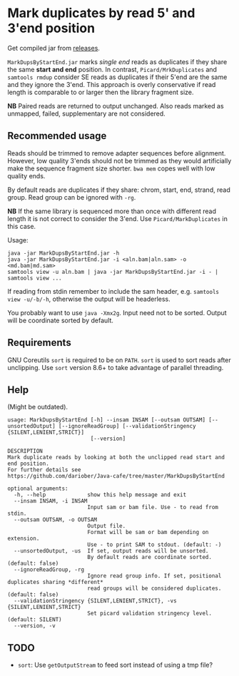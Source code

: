 # Mark duplicates by read 5' and 3'end position

Get compiled jar from [releases](https://github.com/dariober/Java-cafe/releases).

`MarkDupsByStartEnd.jar` marks *single end* reads as duplicates if they share the
same **start and end** position. 
In contrast, `Picard/MrkDuplicates` and `samtools rmdup` consider SE reads as duplicates if their 5'end
are the same and they ignore the 3'end. This approach is overly conservative if read length is comparable
to or larger then the library fragment size.

**NB** Paired reads are returned to output unchanged. 
Also reads marked as unmapped, failed, supplementary are not considered.

## Recommended usage

Reads should be trimmed to remove adapter sequences before alignment. 
However, low quality 3'ends should not be trimmed as they would artificially make the sequence fragment size
shorter. `bwa mem` copes well with low quality ends.

By default reads are duplicates if they share: chrom, start, end, strand, read group. Read group can be ignored with `-rg`.

**NB** If the same library is sequenced more than once with different read length it is not correct to consider the 3'end. 
Use `Picard/MarkDuplicates` in this case. 

Usage:

    java -jar MarkDupsByStartEnd.jar -h
    java -jar MarkDupsByStartEnd.jar -i <aln.bam|aln.sam> -o <md.bam|md.sam>
    samtools view -u aln.bam | java -jar MarkDupsByStartEnd.jar -i - | samtools view ...

If reading from stdin remember to include the sam header, e.g. `samtools view -u/-b/-h`, otherwise
the output will be headerless. 

You probably want to use `java -Xmx2g`. 
Input need not to be sorted. Output will be coordinate sorted by default.

## Requirements 

GNU Coreutils `sort` is required to be on `PATH`. `sort` is used to sort reads after unclipping.
Use `sort` version 8.6+ to take advantage of parallel threading.

## Help

(Might be outdated).

	usage: MarkDupsByStartEnd [-h] --insam INSAM [--outsam OUTSAM] [--unsortedOutput] [--ignoreReadGroup] [--validationStringency {SILENT,LENIENT,STRICT}]
	                          [--version]
	
	DESCRIPTION
	Mark duplicate reads by looking at both the unclipped read start and end position.
	For further details see
	https://github.com/dariober/Java-cafe/tree/master/MarkDupsByStartEnd
	
	optional arguments:
	  -h, --help             show this help message and exit
	  --insam INSAM, -i INSAM
	                         Input sam or bam file. Use - to read from stdin.
	  --outsam OUTSAM, -o OUTSAM
	                         Output file.
	                         Format will be sam or bam depending on extension.
	                         Use - to print SAM to stdout. (default: -)
	  --unsortedOutput, -us  If set, output reads will be unsorted.
	                         By default reads are coordinate sorted. (default: false)
	  --ignoreReadGroup, -rg
	                         Ignore read group info. If set, positional duplicates sharing *different* 
	                         read groups will be considered duplicates. (default: false)
	  --validationStringency {SILENT,LENIENT,STRICT}, -vs {SILENT,LENIENT,STRICT}
	                         Set picard validation stringency level. (default: SILENT)
	  --version, -v


## TODO

* `sort`: Use `getOutputStream` to feed sort instead of using a tmp file?
 

